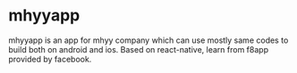 # mhyyapp
mhyyapp is an app for mhyy company which can use mostly same codes to build both on android and ios. Based on react-native, learn from f8app provided by facebook.
